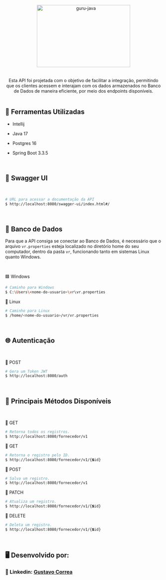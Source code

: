 <div align="center"> <br> 
  <img align="center" alt="guru-java" height="200" width="300" src="https://cdn.jsdelivr.net/gh/devicons/devicon@latest/icons/spring/spring-original.svg" />
</div> <br>  <br> 


<div align="center"> 
  Esta API foi projetada com o objetivo de facilitar a integração, permitindo que os clientes acessem e interajam com os dados armazenados no Banco de Dados de maneira eficiente, por meio dos endpoints   
  disponíveis.
</div>


 <br> 


## 🚀 Ferramentas Utilizadas

* Intellij

* Java 17

* Postgres 16

* Spring Boot 3.3.5

  <br> 


## 📑 Swagger UI

<br>

```bash
# URL para acessar a documentação da API 
$ http://localhost:8080/swagger-ui/index.html#/
```

<br>


## 🐘 Banco de Dados

Para que a API consiga se conectar ao Banco de Dados, é necessário que o arquivo `vr.properties` esteja localizado no diretório home do seu computador, dentro da pasta `vr`, funcionando tanto em sistemas Linux quanto Windows.

 <br>

🟦 Windows
```bash
# Caminho para Windows
$ C:\Users\<nome-do-usuario>\vr\vr.properties
```

🐧 Linux
```bash
# Caminho para Linux
$ /home/<nome-do-usuario>/vr/vr.properties
```


<br>


## 🌐 Autenticação

 <br>

  🔹 POST
```bash
# Gera um Token JWT 
$ http://localhost:8080/auth
```

 <br>


## 🔶 Principais Métodos Disponíveis

 <br> 

🔹 GET
```bash
# Retorna todos os registros.
$ http://localhost:8080/fornecedor/v1
```

🔹 GET
```bash
# Retorna o registro pelo ID.
$ http://localhost:8080/fornecedor/v1/{💲id}
```

🔹 POST
```bash
# Salva um registro.
$ http://localhost:8080/fornecedor/v1
```

🔹 PATCH
```bash
# Atualiza um registro.
$ http://localhost:8080/fornecedor/v1/{💲id}
```

🔹 DELETE
```bash
# Deleta um registro.
$ http://localhost:8080/fornecedor/v1/{💲id}
```

<br> 

## 🖥️ Desenvolvido por:

### 📝 Linkedin: [Gustavo Correa](https://www.linkedin.com/in/gustavo-chauar-correa-946168269/)
